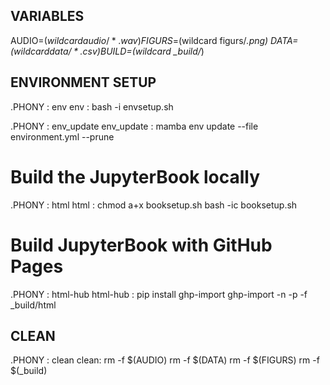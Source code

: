 ## VARIABLES 
AUDIO=$(wildcard audio/*.wav)
FIGURS=$(wildcard figurs/*.png)
DATA=$(wildcard data/*.csv)
BUILD=$(wildcard _build/*)
## ENVIRONMENT SETUP

.PHONY : env
env :
    bash -i envsetup.sh

.PHONY : env_update
env_update :
    mamba env update --file environment.yml --prune



# Build the JupyterBook locally
.PHONY : html
html :
    chmod a+x booksetup.sh
    bash -ic booksetup.sh



# Build JupyterBook with GitHub Pages
.PHONY : html-hub
html-hub :
    pip install ghp-import
    ghp-import -n -p -f _build/html


## CLEAN 

.PHONY : clean
clean:
    rm -f $(AUDIO)
    rm -f $(DATA)
    rm -f $(FIGURS)
    rm -f $(_build)

